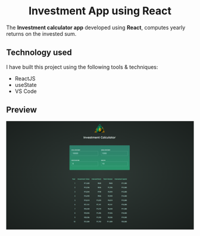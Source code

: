 

<h1 align="center">
Investment App using React 
</h1>

The **Investment calculator app** developed using **React**, computes yearly returns on the invested sum.

## Technology used

I have built this project using the following tools & techniques:

- ReactJS
- useState
- VS Code

## Preview

<p align="center">
  <img src="./public/readme/Screenshot 2024-02-09 164348.png"/>
</p>
